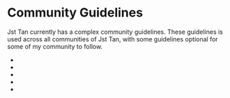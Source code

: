 <h1>Community Guidelines</h1>
<p>Jst Tan currently has a complex community guidelines. These guidelines is used across all communities of Jst Tan, with some guidelines optional for some of my community to follow. </p>

<ul style="text-align: left;">
  <li></li>
  <li></li>
  <li></li>
  <li></li>
  <li></li>
</ul>  
